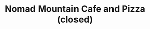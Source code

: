---
title: "Nomad Mountain Cafe and Pizza (closed)"
url: /jemez-springs/nomad-mountain-cafe-and-pizza-closed/
shop: vacant
---